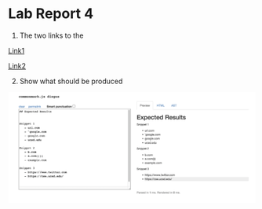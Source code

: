 # __Lab Report 4__

1. The two links to the 

[Link1][1]

[1]:  https://github.com/sha0xy/markdown-parse


[Link2][2]

[2]:  https://github.com/AnonymousGym/markdown-parse-1

2. Show what should be produced

![Image][11]

[11]: 1.png
